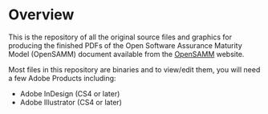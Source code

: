 Overview
========

This is the repository of all the original source files and graphics for producing the finished PDFs of the Open Software Assurance Maturity Model (OpenSAMM) document available from the [OpenSAMM](http://opensamm.org) website.

Most files in this repository are binaries and to view/edit them, you will need a few Adobe Products including:
  * Adobe InDesign (CS4 or later)
  * Adobe Illustrator (CS4 or later)

